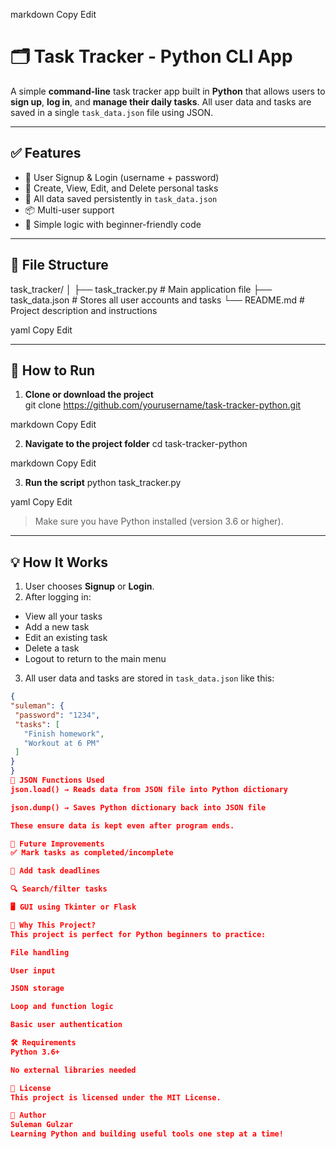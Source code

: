 
markdown
Copy
Edit
# 🗂️ Task Tracker - Python CLI App

A simple **command-line** task tracker app built in **Python** that allows users to **sign up**, **log in**, and **manage their daily tasks**. All user data and tasks are saved in a single `task_data.json` file using JSON.

---

## ✅ Features

- 🔐 User Signup & Login (username + password)
- 📝 Create, View, Edit, and Delete personal tasks
- 💾 All data saved persistently in `task_data.json`
- 📦 Multi-user support
- 🧠 Simple logic with beginner-friendly code

---

## 📂 File Structure

task_tracker/
│
├── task_tracker.py # Main application file
├── task_data.json # Stores all user accounts and tasks
└── README.md # Project description and instructions

yaml
Copy
Edit

---

## 🚀 How to Run

1. **Clone or download the project**  
git clone https://github.com/yourusername/task-tracker-python.git

markdown
Copy
Edit

2. **Navigate to the project folder**
cd task-tracker-python

markdown
Copy
Edit

3. **Run the script**
python task_tracker.py

yaml
Copy
Edit

> Make sure you have Python installed (version 3.6 or higher).

---

## 💡 How It Works

1. User chooses **Signup** or **Login**.
2. After logging in:
- View all your tasks
- Add a new task
- Edit an existing task
- Delete a task
- Logout to return to the main menu
3. All user data and tasks are stored in `task_data.json` like this:

```json
{
"suleman": {
 "password": "1234",
 "tasks": [
   "Finish homework",
   "Workout at 6 PM"
 ]
}
}
📘 JSON Functions Used
json.load() → Reads data from JSON file into Python dictionary

json.dump() → Saves Python dictionary back into JSON file

These ensure data is kept even after program ends.

🎯 Future Improvements
✅ Mark tasks as completed/incomplete

📅 Add task deadlines

🔍 Search/filter tasks

🖥️ GUI using Tkinter or Flask

🧠 Why This Project?
This project is perfect for Python beginners to practice:

File handling

User input

JSON storage

Loop and function logic

Basic user authentication

🛠️ Requirements
Python 3.6+

No external libraries needed

📄 License
This project is licensed under the MIT License.

👤 Author
Suleman Gulzar
Learning Python and building useful tools one step at a time!
